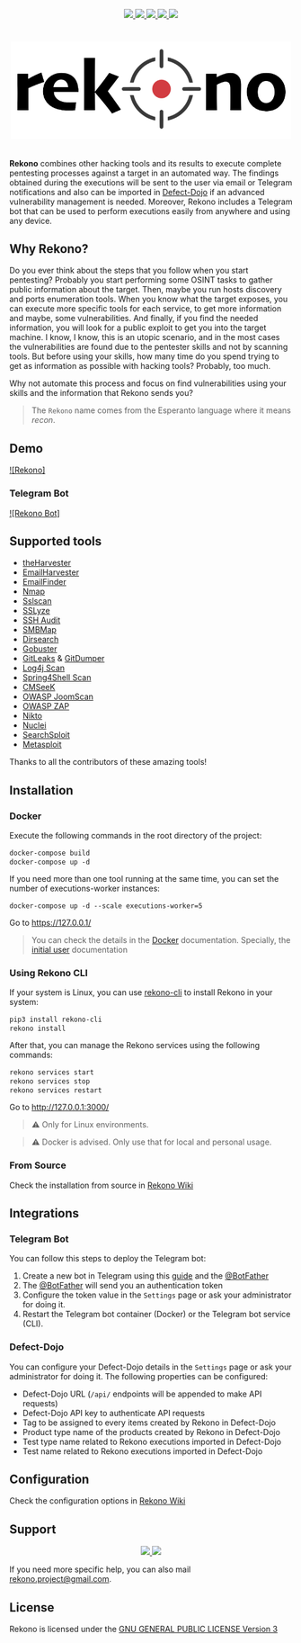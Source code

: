 <p align="center">
  <a href="https://github.com/pablosnt/rekono/actions/workflows/unit-testing.yml" alt="Unit testing">
    <img src="https://github.com/pablosnt/rekono/actions/workflows/unit-testing.yml/badge.svg"/>
  </a>
  <a href="https://snyk.io/test/github/pablosnt/rekono" alt="SCA">
    <img src="https://badgen.net/snyk/pablosnt/rekono?label=Vulnerabilities&labelColor=black&icon=https://snyk.io/wp-content/uploads/patch-white.svg">
  </a>
  <a href="https://snyk.io/test/github/pablosnt/rekono">
  <a href="https://github.com/pablosnt/rekono/actions/workflows/security-secrets.yml" alt="Secrets scanning">
    <img src="https://github.com/pablosnt/rekono/actions/workflows/security-secrets.yml/badge.svg"/>
  </a>
  <a href="https://github.com/pablosnt/rekono/actions/workflows/code-style.yml" alt="Code style">
    <img src="https://github.com/pablosnt/rekono/actions/workflows/code-style.yml/badge.svg"/>
  </a>
  <a href="https://discord.gg/Zyduu5C7M3">
    <img src="https://img.shields.io/badge/Discord-Join-black?style=social&logo=discord"/>
  </a>
</p>

# <p align="center"><img src="rekono/frontend/public/static/logo-black.png" width="500"/></p>

**Rekono** combines other hacking tools and its results to execute complete pentesting processes against a target in an automated way. The findings obtained during the executions will be sent to the user via email or Telegram notifications and also can be imported in [Defect-Dojo](https://github.com/DefectDojo/django-DefectDojo) if an advanced vulnerability management is needed. Moreover, Rekono includes a Telegram bot that can be used to perform executions easily from anywhere and using any device.


## Why Rekono?

Do you ever think about the steps that you follow when you start pentesting? Probably you start performing some OSINT tasks to gather public information about the target. Then, maybe you run hosts discovery and ports enumeration tools. When you know what the target exposes, you can execute more specific tools for each service, to get more information and maybe, some vulnerabilities. And finally, if you find the needed information, you will look for a public exploit to get you into the target machine. I know, I know, this is an utopic scenario, and in the most cases the vulnerabilities are found due to the pentester skills and not by scanning tools. But before using your skills, how many time do you spend trying to get as information as possible with hacking tools? Probably, too much.

Why not automate this process and focus on find vulnerabilities using your skills and the information that Rekono sends you?

> The `Rekono` name comes from the Esperanto language where it means _recon_.


## Demo

[![Rekono]](https://user-images.githubusercontent.com/69458381/165973356-47666e33-e96c-4aee-b4a3-dd99fffe73bd.mp4)

### Telegram Bot

[![Rekono Bot]](https://user-images.githubusercontent.com/69458381/165973380-0f3308b6-f5f9-46a7-8d5b-ab89580eb840.mp4)


## Supported tools

- [theHarvester](https://github.com/laramies/theHarvester)
- [EmailHarvester](https://github.com/maldevel/EmailHarvester)
- [EmailFinder](https://github.com/Josue87/EmailFinder)
- [Nmap](https://nmap.org/)
- [Sslscan](https://github.com/rbsec/sslscan)
- [SSLyze](https://nabla-c0d3.github.io/sslyze/documentation/)
- [SSH Audit](https://github.com/jtesta/ssh-audit)
- [SMBMap](https://github.com/ShawnDEvans/smbmap)
- [Dirsearch](https://github.com/maurosoria/dirsearch)
- [Gobuster](https://github.com/OJ/gobuster)
- [GitLeaks](https://github.com/zricethezav/gitleaks) & [GitDumper](https://github.com/internetwache/GitTools/tree/master/Dumper)
- [Log4j Scan](https://github.com/fullhunt/log4j-scan)
- [Spring4Shell Scan](https://github.com/fullhunt/spring4shell-scan)
- [CMSeeK](https://github.com/Tuhinshubhra/CMSeeK/)
- [OWASP JoomScan](https://github.com/OWASP/joomscan)
- [OWASP ZAP](https://www.zaproxy.org/)
- [Nikto](https://github.com/sullo/nikto)
- [Nuclei](https://github.com/projectdiscovery/nuclei)
- [SearchSploit](https://www.exploit-db.com/searchsploit)
- [Metasploit](https://www.metasploit.com/)

Thanks to all the contributors of these amazing tools!


## Installation

### Docker

Execute the following commands in the root directory of the project:

```
docker-compose build
docker-compose up -d
```

If you need more than one tool running at the same time, you can set the number of executions-worker instances:

```
docker-compose up -d --scale executions-worker=5
```

Go to https://127.0.0.1/

> You can check the details in the [Docker](docker/README.md) documentation. Specially, the [initial user](docker/README.md#initial-rekono-user) documentation


### Using Rekono CLI

If your system is Linux, you can use [rekono-cli](https://github.com/pablosnt/rekono-cli) to install Rekono in your system:

```
pip3 install rekono-cli
rekono install
```

After that, you can manage the Rekono services using the following commands:

```
rekono services start
rekono services stop
rekono services restart
```

Go to http://127.0.0.1:3000/

> :warning: Only for Linux environments.  

> :warning: Docker is advised. Only use that for local and personal usage.


### From Source

Check the installation from source in [Rekono Wiki](https://github.com/pablosnt/rekono/wiki/Installation#from-source)


## Integrations

### Telegram Bot

You can follow this steps to deploy the Telegram bot:

1. Create a new bot in Telegram using this [guide](https://core.telegram.org/bots#how-do-i-create-a-bot) and the [@BotFather](https://t.me/botfather)
2. The [@BotFather](https://t.me/botfather) will send you an authentication token
3. Configure the token value in the `Settings` page or ask your administrator for doing it.
4. Restart the Telegram bot container (Docker) or the Telegram bot service (CLI).


### Defect-Dojo

You can configure your Defect-Dojo details in the `Settings` page or ask your administrator for doing it. The following properties can be configured:

- Defect-Dojo URL (`/api/` endpoints will be appended to make API requests)
- Defect-Dojo API key to authenticate API requests
- Tag to be assigned to every items created by Rekono in Defect-Dojo
- Product type name of the products created by Rekono in Defect-Dojo
- Test type name related to Rekono executions imported in Defect-Dojo
- Test name related to Rekono executions imported in Defect-Dojo


## Configuration

Check the configuration options in [Rekono Wiki](https://github.com/pablosnt/rekono/wiki/Configuration)


## Support

<p align="center">
  <a href="https://github.com/pablosnt/rekono/issues/new?labels=help+wanted%2C+question&template=support.md" alt="GitHub Issue">
    <img src="https://github.githubassets.com/images/modules/logos_page/GitHub-Mark.png" width="64"/>
  </a>
  <a href="https://discord.gg/Zyduu5C7M3" alt="Discord">
    <img src="https://theme.zdassets.com/theme_assets/678183/cc59daa07820943e943c2fc283b9079d7003ff76.svg" width="256"/>
  </a>
</p>

If you need more specific help, you can also mail rekono.project@gmail.com.


## License

Rekono is licensed under the [GNU GENERAL PUBLIC LICENSE Version 3](./LICENSE.md)
